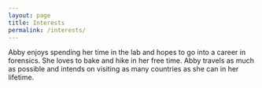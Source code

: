 ```yaml
---
layout: page
title: Interests
permalink: /interests/
---
```


Abby enjoys spending her time in the lab and hopes to go into a career in forensics. She loves to bake and hike in her free time. Abby travels as much as possible and intends on visiting as many countries as she can in her lifetime.
